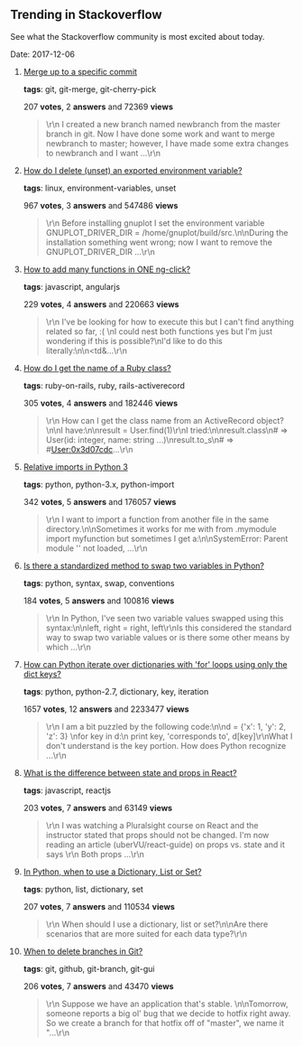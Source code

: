 ## Trending in Stackoverflow

See what the Stackoverflow community is most excited about today.

Date: 2017-12-06


1. [Merge up to a specific commit](https://stackoverflow.com/questions/8223103/merge-up-to-a-specific-commit)

    **tags**: git, git-merge, git-cherry-pick
            
    207 **votes**, 2 **answers** and 72369 **views**

    > \r\n            I created a new branch named newbranch from the master branch in git. Now I have done some work and want to merge newbranch to master; however, I have made some extra changes to newbranch and I want ...\r\n        

    
2. [How do I delete (unset) an exported environment variable?](https://stackoverflow.com/questions/6877727/how-do-i-delete-unset-an-exported-environment-variable)

    **tags**: linux, environment-variables, unset
            
    967 **votes**, 3 **answers** and 547486 **views**

    > \r\n            Before installing gnuplot I set the environment variable GNUPLOT_DRIVER_DIR = /home/gnuplot/build/src.\n\nDuring the installation something went wrong; now I want to remove the GNUPLOT_DRIVER_DIR ...\r\n        

    
3. [How to add many functions in ONE ng-click?](https://stackoverflow.com/questions/16813945/how-to-add-many-functions-in-one-ng-click)

    **tags**: javascript, angularjs
            
    229 **votes**, 4 **answers** and 220663 **views**

    > \r\n            I've be looking for how to execute this but I can't find anything related so far, :( \nI could nest both functions yes but I'm just wondering if this is possible?\nI'd like to do this literally:\n\n<td&...\r\n        

    
4. [How do I get the name of a Ruby class?](https://stackoverflow.com/questions/826210/how-do-i-get-the-name-of-a-ruby-class)

    **tags**: ruby-on-rails, ruby, rails-activerecord
            
    305 **votes**, 4 **answers** and 182446 **views**

    > \r\n            How can I get the class name from an ActiveRecord object?\n\nI have:\n\nresult = User.find(1)\r\nI tried:\n\nresult.class\n# => User(id: integer, name: string ...)\nresult.to_s\n# => #<User:0x3d07cdc>...\r\n        

    
5. [Relative imports in Python 3](https://stackoverflow.com/questions/16981921/relative-imports-in-python-3)

    **tags**: python, python-3.x, python-import
            
    342 **votes**, 5 **answers** and 176057 **views**

    > \r\n            I want to import a function from another file in the same directory.\n\nSometimes it works for me with from .mymodule import myfunction but sometimes I get a:\n\nSystemError: Parent module '' not loaded, ...\r\n        

    
6. [Is there a standardized method to swap two variables in Python?](https://stackoverflow.com/questions/14836228/is-there-a-standardized-method-to-swap-two-variables-in-python)

    **tags**: python, syntax, swap, conventions
            
    184 **votes**, 5 **answers** and 100816 **views**

    > \r\n            In Python, I've seen two variable values swapped using this syntax:\n\nleft, right = right, left\r\nIs this considered the standard way to swap two variable values or is there some other means by which ...\r\n        

    
7. [How can Python iterate over dictionaries with 'for' loops using only the dict keys?](https://stackoverflow.com/questions/3294889/how-can-python-iterate-over-dictionaries-with-for-loops-using-only-the-dict-ke)

    **tags**: python, python-2.7, dictionary, key, iteration
            
    1657 **votes**, 12 **answers** and 2233477 **views**

    > \r\n            I am a bit puzzled by the following code:\n\nd = {'x': 1, 'y': 2, 'z': 3} \nfor key in d:\n    print key, 'corresponds to', d[key]\r\nWhat I don't understand is the key portion. How does Python recognize ...\r\n        

    
8. [What is the difference between state and props in React?](https://stackoverflow.com/questions/27991366/what-is-the-difference-between-state-and-props-in-react)

    **tags**: javascript, reactjs
            
    203 **votes**, 7 **answers** and 63149 **views**

    > \r\n            I was watching a Pluralsight course on React and the instructor stated that props should not be changed. I'm now reading an article (uberVU/react-guide) on props vs. state and it says \r\n  Both props ...\r\n        

    
9. [In Python, when to use a Dictionary, List or Set?](https://stackoverflow.com/questions/3489071/in-python-when-to-use-a-dictionary-list-or-set)

    **tags**: python, list, dictionary, set
            
    207 **votes**, 7 **answers** and 110534 **views**

    > \r\n            When should I use a dictionary, list or set?\n\nAre there scenarios that are more suited for each data type?\r\n        

    
10. [When to delete branches in Git?](https://stackoverflow.com/questions/5330145/when-to-delete-branches-in-git)

    **tags**: git, github, git-branch, git-gui
            
    206 **votes**, 7 **answers** and 43470 **views**

    > \r\n            Suppose we have an application that's stable. \n\nTomorrow, someone reports a big ol' bug that we decide to hotfix right away. So we create a branch for that hotfix off of "master", we name it "...\r\n        

    